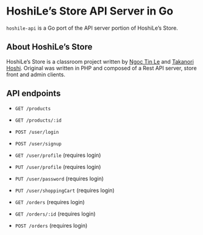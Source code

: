 # HoshiLe’s Store API Server in Go

`hoshile-api` is a Go port of the API server portion of HoshiLe’s Store.

## About HoshiLe’s Store

HoshiLe’s Store is a classroom project written by [Ngoc Tin Le](https://github.com/takint) and [Takanori Hoshi](https://github.com/takapro).
Original was written in PHP and composed of a Rest API server, store front and admin clients.

## API endpoints

- `GET /products`

- `GET /products/:id`

- `POST /user/login`

- `POST /user/signup`

- `GET /user/profile` (requires login)

- `PUT /user/profile` (requires login)

- `PUT /user/password` (requires login)

- `PUT /user/shoppingCart` (requires login)

- `GET /orders` (requires login)

- `GET /orders/:id` (requires login)

- `POST /orders` (requires login)
